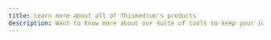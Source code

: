 ```yaml
---
title: Learn more about all of Thismedium's products
description: Want to know more about our suite of tools to keep your ideas moving? Check our this article which will give you the low down.
---
```

